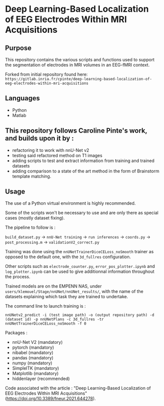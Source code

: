 # Deep Learning-Based Localization of EEG Electrodes Within MRI Acquisitions

## Purpose
This repository contains the various scripts and functions used to support the segmentation of electrodes in MRI volumes in an EEG-fMRI context.

Forked from initial repository found here: `https://gitlab.inria.fr/cpinte/deep-learning-based-localization-of-eeg-electrodes-within-mri-acquisitions`

## Languages
- Python
- Matlab

## This repository follows Caroline Pinte's work, and builds upon it by :
- refactoring it to work with nnU-Net v2
- testing said refactored method on T1 images
- adding scripts to test and extract information from training and trained datasets
- adding comparison to a state of the art method in the form of Brainstorm template matching.

## Usage
The use of a Python virtual environment is highly recommended.

Some of the scripts won't be necessary to use and are only there as special cases (mostly dataset fixing).

The pipeline to follow is :

`build_dataset.py` -> `nnU-Net training` -> `run inferences` -> `coords.py` -> `post_processing.m` -> `validationV2_correct.py`

Training was done using the `nnUNetTrainerDiceCELoss_noSmooth` trainer as opposed to the default one, with the `3d_fullres` configuration.

Other scripts such as `electrode_counter.py`, `error_pos_plotter.ipynb` and `log_plotter.ipynb` can be used to give additionnal information throughout the process.

Trained models are on the EMPENN NAS, under `users/klemouel/Stage/nnUNet/nnUNet_results/`, with the name of the datasets explaining which task they are trained to undertake.

The command line to launch training is :

`nnUNetv2_predict -i (test image path) -o (output repository path) -d (dataset id) -p nnUNetPlans -c 3d_fullres -tr nnUNetTrainerDiceCELoss_noSmooth -f 0`

Packages :
- nnU-Net V2 (mandatory)
- pytorch (mandatory)
- nibabel (mandatory)
- pandas (mandatory)
- numpy (mandatory)
- SimpleITK (mandatory)
- Matplotlib (mandatory)
- hiddenlayer (recommended)

Code associated with the article : "Deep Learning-Based Localization of EEG Electrodes Within MRI Acquisitions" (https://doi.org/10.3389/fneur.2021.644278).
